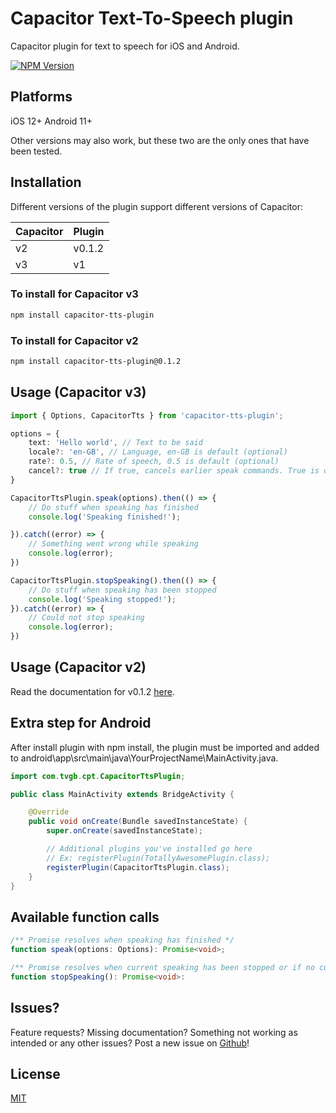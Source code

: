 # Capacitor Text-To-Speech plugin

Capacitor plugin for text to speech for iOS and Android.

[![NPM Version][npm-image]][npm-url]

## Platforms

iOS 12+
Android 11+

Other versions may also work, but these two are the only ones that have been tested.

## Installation

Different versions of the plugin support different versions of Capacitor:

| Capacitor | Plugin |
| --------- | ------ |
| v2        | v0.1.2 |
| v3        | v1     |

### To install for Capacitor v3

```bash
npm install capacitor-tts-plugin
```

### To install for Capacitor v2

```bash
npm install capacitor-tts-plugin@0.1.2
```

## Usage (Capacitor v3)

```typescript
import { Options, CapacitorTts } from 'capacitor-tts-plugin';

options = {
	text: 'Hello world', // Text to be said
	locale?: 'en-GB', // Language, en-GB is default (optional)
	rate?: 0.5, // Rate of speech, 0.5 is default (optional)
	cancel?: true // If true, cancels earlier speak commands. True is default (optional)
}

CapacitorTtsPlugin.speak(options).then(() => {
	// Do stuff when speaking has finished
	console.log('Speaking finished!');

}).catch((error) => {
	// Something went wrong while speaking
	console.log(error);
})

CapacitorTtsPlugin.stopSpeaking().then(() => {
	// Do stuff when speaking has been stopped
	console.log('Speaking stopped!');
}).catch((error) => {
	// Could not stop speaking
	console.log(error);
})
```

## Usage (Capacitor v2)

Read the documentation for v0.1.2 [here](https://github.com/tvgb/capacitor-tts-plugin/tree/0.1.2).

## Extra step for Android

After install plugin with npm install, the plugin must be imported and added to android\app\src\main\java\YourProjectName\MainActivity.java.

```java
import com.tvgb.cpt.CapacitorTtsPlugin;

public class MainActivity extends BridgeActivity {

	@Override
    public void onCreate(Bundle savedInstanceState) {
        super.onCreate(savedInstanceState);

		// Additional plugins you've installed go here
      	// Ex: registerPlugin(TotallyAwesomePlugin.class);
        registerPlugin(CapacitorTtsPlugin.class);
    }
}
```

## Available function calls

```typescript
/** Promise resolves when speaking has finished */
function speak(options: Options): Promise<void>;

/** Promise resolves when current speaking has been stopped or if no current speaking was detected. */
function stopSpeaking(): Promise<void>:
```

## Issues?

Feature requests? Missing documentation? Something not working as intended or any other issues? Post a new issue on [Github][github-issues-url]!

## License

[MIT](http://vjpr.mit-license.org)

[npm-image]: https://img.shields.io/npm/v/capacitor-tts-plugin.svg
[npm-url]: https://www.npmjs.com/package/capacitor-tts-plugin
[github-issues-url]: https://github.com/tvgb/capacitor-tts-plugin/issues
